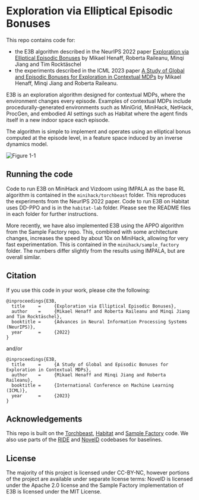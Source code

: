 # Exploration via Elliptical Episodic Bonuses

This repo contains code for:

- the E3B algorithm described in the NeurIPS 2022 paper [Exploration via Elliptical Episodic Bonuses](https://arxiv.org/abs/2210.05805) by Mikael Henaff, Roberta Raileanu, Minqi Jiang and Tim Rocktäschel
- the experiments described in the ICML 2023 paper [A Study of Global and Episodic Bonuses for Exploration in Contextual MDPs](https://arxiv.org/abs/2306.03236) by Mikael Henaff, Minqi Jiang and Roberta Raileanu. 

E3B is an exploration algorithm designed for contextual MDPs, where the environment changes every episode. Examples of contextual MDPs include procedurally-generated environments such as MiniGrid, MiniHack, NetHack, ProcGen, and embodied AI settings such as Habitat where the agent finds itself in a new indoor space each episode.

The algorithm is simple to implement and operates using an elliptical bonus computed at the episode level, in a feature space induced by an inverse dynamics model.


![Figure 1-1](figures/e3b_overview.png "Figure 1-1")

## Running the code

Code to run E3B on MiniHack and Vizdoom using IMPALA as the base RL algorithm is contained in the `minihack/torchbeast` folder. This reproduces the experiments from the NeurIPS 2022 paper.  Code to run E3B on Habitat uses DD-PPO and is in the `habitat-lab` folder. Please see the README files in each folder for further instructions.

More recently, we have also implemented E3B using the APPO algorithm from the Sample Factory repo. This, combined with some architecture changes, increases the speed by about 10x on MiniHack, allowing for very fast experimentation. This is contained in the `minihack/sample_factory` folder. The numbers differ slightly from the results using IMPALA, but are overall similar. 


## Citation

If you use this code in your work, please cite the following:

```
@inproceedings{E3B,
  title     =     {Exploration via Elliptical Episodic Bonuses},
  author    =     {Mikael Henaff and Roberta Raileanu and Minqi Jiang and Tim Rocktäschel},
  booktitle =     {Advances in Neural Information Processing Systems (NeurIPS)},
  year      =     {2022}
}
```

and/or

```
@inproceedings{E3B,
  title     =     {A Study of Global and Episodic Bonuses for Exploration in Contextual MDPs},
  author    =     {Mikael Henaff and Minqi Jiang and Roberta Raileanu},
  booktitle =     {International Conference on Machine Learning (ICML)},
  year      =     {2023}
}
```


## Acknowledgements

This repo is built on the [Torchbeast](https://github.com/facebookresearch/torchbeast), [Habitat](https://github.com/facebookresearch/habitat-lab) and [Sample Factory](https://github.com/alex-petrenko/sample-factory) code. We also use parts of the [RIDE](https://github.com/facebookresearch/impact-driven-exploration) and [NovelD](https://github.com/tianjunz/NovelD) codebases for baselines.

## License

The majority of this project is licensed under CC-BY-NC, however portions of the project are available under separate license terms: NovelD is licensed under the Apache 2.0 license and the Sample Factory implementation of E3B is licensed under the MIT License. 



